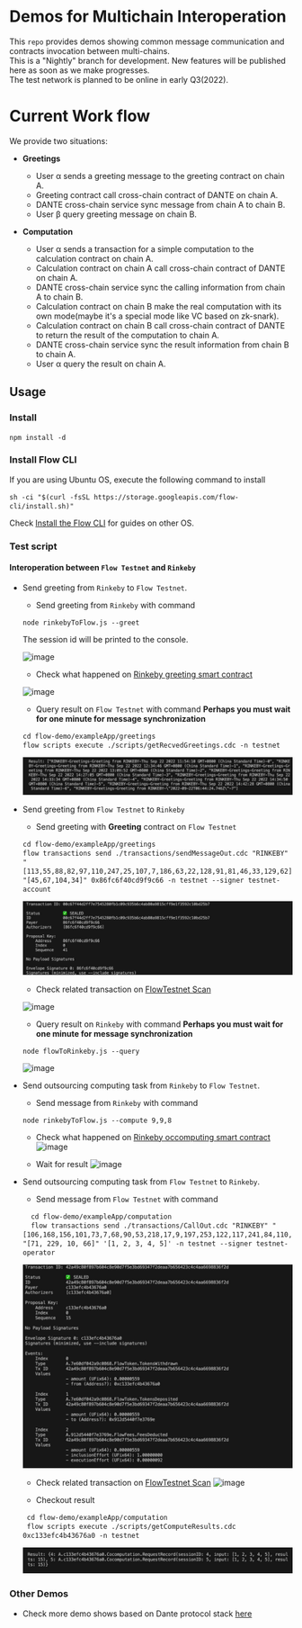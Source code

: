 # Demos for Multichain Interoperation

This `repo` provides demos showing common message communication and contracts invocation between multi-chains.  
This is a "Nightly" branch for development. New features will be published here as soon as we make progresses.  
The test network is planned to be online in early Q3(2022).

# Current Work flow
We provide two situations:
- **Greetings**
  * User α sends a greeting message to the greeting contract on chain A.
  * Greeting contract call cross-chain contract of DANTE on chain A.
  * DANTE cross-chain service sync message from chain A to chain B.
  * User β query greeting message on chain B.

- **Computation**
  * User α sends a transaction for a simple computation to the calculation contract on chain A.
  * Calculation contract on chain A call cross-chain contract of DANTE on chain A.
  * DANTE cross-chain service sync the calling information from chain A to chain B.
  * Calculation contract on chain B make the real computation with its own mode(maybe it's a special mode like VC based on zk-snark).
  * Calculation contract on chain B call cross-chain contract of DANTE to return the result of the computation to chain A.
  * DANTE cross-chain service sync the result information from chain B to chain A.
  * User α query the result on chain A.

## Usage

### Install
```
npm install -d
```

### Install Flow CLI
If you are using Ubuntu OS, execute the following command to install
```
sh -ci "$(curl -fsSL https://storage.googleapis.com/flow-cli/install.sh)"
```

Check [Install the Flow CLI](https://developers.flow.com/tools/flow-cli/install) for guides on other OS.

### Test script

#### **Interoperation between `Flow Testnet` and `Rinkeby`** 
 
- Send greeting from `Rinkeby` to `Flow Testnet`. 

  - Send greeting from `Rinkeby` with command
  
  ```
  node rinkebyToFlow.js --greet
  ```
  The session id will be printed to the console.
  
  ![image](https://user-images.githubusercontent.com/83757490/191677140-e00e0d97-5048-42d8-b0f6-8ebcdeb145e1.png)


  - Check what happened on [Rinkeby greeting smart contract](https://rinkeby.etherscan.io/address/0x71375852616ef7196B07bA3f16805B512e21813E)
  
  ![image](https://user-images.githubusercontent.com/83757490/191677291-1417bd68-183b-4eab-97eb-bea84421ebbe.png)

  
  - Query result on `Flow Testnet` with command
  **Perhaps you must wait for one minute for message synchronization**
  
  ```
  cd flow-demo/exampleApp/greetings 
  flow scripts execute ./scripts/getRecvedGreetings.cdc -n testnet
  ```

  ![avatar](./flow-demo/img/greetings_res.jpg)
  

- Send greeting from `Flow Testnet` to `Rinkeby`

  - Send greeting with **Greeting** contract on `Flow Testnet`

  ```
  cd flow-demo/exampleApp/greetings 
  flow transactions send ./transactions/sendMessageOut.cdc "RINKEBY" "[113,55,88,82,97,110,247,25,107,7,186,63,22,128,91,81,46,33,129,62]" "[45,67,104,34]" 0x86fc6f40cd9f9c66 -n testnet --signer testnet-account
  ```

  ![avatar](./flow-demo/img/greetings_send.jpg)
    
  - Check related transaction on [FlowTestnet Scan](https://testnet.flowscan.org/transaction/00c67f44d2ff7e7545280fb1c09c935b6c4ab80a9815cff9e1f3592c10bd25b7)
  
  ![image](https://user-images.githubusercontent.com/83757490/191683147-919a0f97-6a20-4098-a7e1-954e80906489.png)


  - Query result on `Rinkeby` with command
  **Perhaps you must wait for one minute for message synchronization**
  ```
  node flowToRinkeby.js --query
  ```
  ![image](https://user-images.githubusercontent.com/83757490/191683829-ff249290-2758-47c0-bc10-b891d2fd9620.png)



- Send outsourcing computing task from `Rinkeby` to `Flow Testnet`. 
  - Send message from `Rinkeby` with command
  ```
  node rinkebyToFlow.js --compute 9,9,8
  ```
  
  - Check what happened on [Rinkeby occomputing smart contract](https://rinkeby.etherscan.io/address/0x6Aa89C654907445a35Da1109C5fD7A75F1546Ef6)
  ![image](https://user-images.githubusercontent.com/83757490/191472314-2681a3ed-e14d-4e70-b6ce-20f1c8f65e64.png)

  - Wait for result
  ![image](https://user-images.githubusercontent.com/83757490/191458250-7cbb4a36-6015-409f-b3d3-b101ae77c866.png)


- Send outsourcing computing task from `Flow Testnet` to `Rinkeby`. 
  - Send message from `Flow Testnet` with command
  
  ```
    cd flow-demo/exampleApp/computation 
    flow transactions send ./transactions/CallOut.cdc "RINKEBY" "[106,168,156,101,73,7,68,90,53,218,17,9,197,253,122,117,241,84,110,246]" "[71, 229, 10, 66]" '[1, 2, 3, 4, 5]' -n testnet --signer testnet-operator

  ```
  ![avatar](./flow-demo/img/send.jpg)

  - Check related transaction on [FlowTestnet Scan](https://testnet.flowscan.org/transaction/42a49c80f897b604c8e90d7f5e3bd69347f2deaa7b656423c4c4aa6698836f2d)
  ![image](https://user-images.githubusercontent.com/83757490/191471329-e1dc70ba-ca4a-48dd-901b-4c61806e43db.png)
  

  - Checkout result
  
  ```
   cd flow-demo/exampleApp/computation
   flow scripts execute ./scripts/getComputeResults.cdc 0xc133efc4b43676a0 -n testnet
  ```
  ![avatar](./flow-demo/img/result.jpg)

  

### Other Demos
* Check more demo shows based on Dante protocol stack [here](https://github.com/dantenetwork/Demo-Show)
